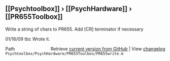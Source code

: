 ## [[Psychtoolbox]] &#8250; [[PsychHardware]] &#8250; [[PR655Toolbox]]

Write a string of chars to PR655. Add [CR] terminator if necessary  
  
01/16/09    tbc   Wrote it.  
  




<div class="code_header" style="text-align:right;">
  <span style="float:left;">Path&nbsp;&nbsp;</span> <span class="counter">Retrieve <a href=
  "https://raw.github.com/Psychtoolbox-3/Psychtoolbox-3/beta/Psychtoolbox/PsychHardware/PR655Toolbox/PR655write.m">current version from GitHub</a> | View <a href=
  "https://github.com/Psychtoolbox-3/Psychtoolbox-3/commits/beta/Psychtoolbox/PsychHardware/PR655Toolbox/PR655write.m">changelog</a></span>
</div>
<div class="code">
  <code>Psychtoolbox/PsychHardware/PR655Toolbox/PR655write.m</code>
</div>

